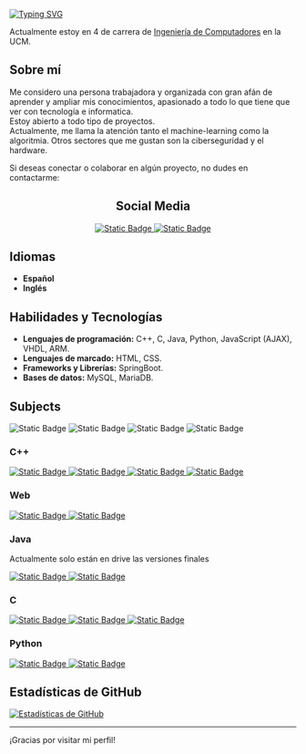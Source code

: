 [![Typing SVG](https://readme-typing-svg.demolab.com?font=Montserrat&weight=500&size=29&duration=2000&pause=1000&color=85F7EA&width=500&lines=Hola%2C+bienvenidos+a+mi+perfil+;Soy+Lizzen(Deiviss)%2C+encantado+%5E%5E)](https://git.io/typing-svg)

Actualmente estoy en 4 de carrera de [Ingeniería de Computadores](https://www.ucm.es/estudios/grado-ingenieriadecomputadores) en la UCM.

## Sobre mí

<p>
Me considero una persona trabajadora y organizada con gran afán de aprender y ampliar mis conocimientos, apasionado a todo lo que tiene que ver con tecnología e informatica.<br>
Estoy abierto a todo tipo de proyectos.<br>
Actualmente, me llama la atención tanto el machine-learning como la algoritmia. Otros sectores que me gustan son la ciberseguridad y el hardware.

Si deseas conectar o colaborar en algún proyecto, no dudes en contactarme:
</p>
<h2 align="center">Social Media</h2>
<div align="center">
  <a href="mailto:daviddfdiaz@gmail.com">
    <img alt="Static Badge" src="https://img.shields.io/badge/Gmail-D14836?logo=gmail&logoColor=white">
  </a>   
  <a href="https://www.linkedin.com/in/david-ferreras-d%C3%ADaz-6131962a5/">
    <img alt="Static Badge" src="https://custom-icon-badges.demolab.com/badge/LinkedIn-0A66C2?logo=linkedin-white&logoColor=fff">
  </a> 
</div>

## Idiomas
- **Español**
- **Inglés**

## Habilidades y Tecnologías

- **Lenguajes de programación:** C++, C, Java, Python, JavaScript (AJAX), VHDL, ARM.
- **Lenguajes de marcado:** HTML, CSS.
- **Frameworks y Librerías:** SpringBoot.
- **Bases de datos:** MySQL, MariaDB.

## Subjects
 <img alt="Static Badge" src="https://img.shields.io/badge/-Terminado-green?style=auto">
 <img alt="Static Badge" src="https://img.shields.io/badge/-En mantenimiento-blue?style=auto">
 <img alt="Static Badge" src="https://img.shields.io/badge/-No accesible temporalmente-red?style=auto">
 <img alt="Static Badge" src="https://img.shields.io/badge/-En proceso-orange?style=auto">
 
### C++
  <a href="https://github.com/Lizzen/FAL">
    <img alt="Static Badge" src="https://img.shields.io/badge/FAL-Fundamentos de Algoritmos-green?style=auto">
  </a>
  <a href="https://github.com/Lizzen/ED">
    <img alt="Static Badge" src="https://img.shields.io/badge/ED-Estructura de Datos-green?style=auto">
  </a>
  <a href="https://github.com/Lizzen/DA">
    <img alt="Static Badge" src="https://img.shields.io/badge/DA-Diseño de algoritmos-blue?style=auto">
  </a>
  <a href="https://github.com/Lizzen/FP2">
    <img alt="Static Badge" src="https://img.shields.io/badge/FP2-Fundamentos de la programación-green?style=auto">
  </a>

### Web
  <a href="https://github.com/Lizzen/WEB-Tarkov-Trading-Hub-Part-2">
    <img alt="Static Badge" src="https://img.shields.io/badge/SW-Tarkov Trading Hub Part 2 (Sistemas Web)-green?style=auto">
  </a>
    <a href="https://github.com/Lizzen/WEB-GG">
    <img alt="Static Badge" src="https://img.shields.io/badge/IW-GG (Ingeniería Web)-green?style=auto">
  </a>

### Java
<p>Actualmente solo están en drive las versiones finales</p>

  <a href="https://github.com/Lizzen/TP1">
    <img alt="Static Badge" src="https://img.shields.io/badge/TP1-Tecnología de la programación 1-red?style=auto">
  </a>
  <a href="https://github.com/Lizzen/TP2">
    <img alt="Static Badge" src="https://img.shields.io/badge/TP2-Tecnología de la programación 2-red?style=auto">
  </a>

### C
  <a href="https://github.com/Lizzen/SO">
    <img alt="Static Badge" src="https://img.shields.io/badge/SO-Sistemas Operativos-blue?style=auto">
  </a>
  <a href="https://github.com/Lizzen/ASO">
    <img alt="Static Badge" src="https://img.shields.io/badge/ASO-Ampliación de Sistemas Operativos-green?style=auto">
  </a>
  <a href="https://github.com/Lizzen/PSyD">
    <img alt="Static Badge" src="https://img.shields.io/badge/PSyD-Programación de Sistemas y Dispositivos-green?style=auto">
  </a>

### Python
  <a href="https://github.com/Lizzen/MIN">
    <img alt="Static Badge" src="https://img.shields.io/badge/MIN-Minería de datos y Big Data-orange?style=auto">
  </a>
  <a href="https://github.com/Lizzen/SI">
    <img alt="Static Badge" src="https://img.shields.io/badge/SI-Sistemas inteligentes (IA)-orange?style=auto">
  </a>
  
## Estadísticas de GitHub

[![Estadísticas de GitHub](https://github-readme-stats.vercel.app/api?username=Lizzen&show_icons=true&theme=radical)](https://github.com/Lizzen)

---

¡Gracias por visitar mi perfil!


<!--
**Lizzen/Lizzen** is a ✨ _special_ ✨ repository because its `README.md` (this file) appears on your GitHub profile.

Here are some ideas to get you started:

- 🔭 I’m currently working on ...
- 🌱 I’m currently learning ...
- 👯 I’m looking to collaborate on ...
- 🤔 I’m looking for help with ...
- 💬 Ask me about ...
- 📫 How to reach me: ...
- 😄 Pronouns: ...
- ⚡ Fun fact: ...
-->
